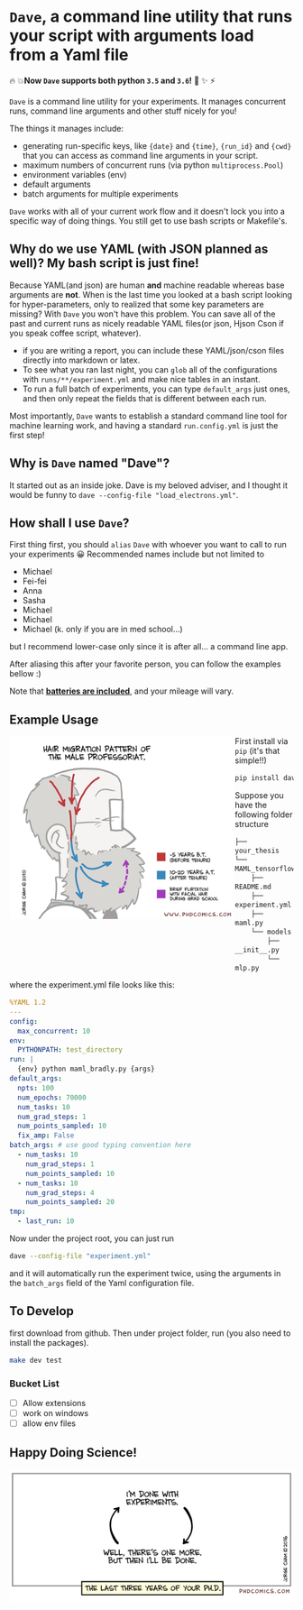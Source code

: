 
# `Dave`, a command line utility that runs your script with arguments load from a Yaml file

🔥 💥**Now `Dave` supports both python `3.5` and `3.6`!** 🌟 ✨ ⚡️

`Dave` is a command line utility for your experiments. It manages concurrent runs, command line arguments and other stuff nicely for you!

The things it manages include:

- generating run-specific keys, like `{date}` and `{time}`, `{run_id}` and `{cwd}` that you can access as command line arguments in your script.
- maximum numbers of concurrent runs (via python `multiprocess.Pool`)
- environment variables (env)
- default arguments
- batch arguments for multiple experiments

`Dave` works with all of your current work flow and it doesn't lock you into a specific way of doing things. You still get to use bash scripts or Makefile's.

## Why do we use YAML (with JSON planned as well)? My bash script is just fine!

Because YAML(and json) are human **and** machine readable whereas base arguments are **not**. When is the last time you looked at a bash script looking for hyper-parameters, only to realized that some key parameters are missing? With `Dave` you won't have this problem. You can save all of the past and current runs as nicely readable YAML files(or json, Hjson Cson if you speak coffee script, whatever).

- if you are writing a report, you can include these YAML/json/cson files directly into markdown or latex.
- To see what you ran last night, you can `glob` all of the configurations with `runs/**/experiment.yml` and make nice tables in an instant.
- To run a full batch of experiments, you can type `default_args` just ones, and then only repeat the fields that is different between each run.

Most importantly, `Dave` wants to establish a standard command line tool for machine learning work, and having a standard `run.config.yml` is just the first step!

## Why is `Dave` named "Dave"?

It started out as an inside joke. Dave is my beloved adviser, and I thought it would be funny to `dave --config-file "load_electrons.yml"`.

## How shall I use `Dave`?

First thing first, you should `alias` `Dave` with whoever you want to call to run your experiments 😀 Recommended names include but not limited to

- Michael
- Fei-fei
- Anna
- Sasha
- Michael
- Michael
- Michael (k. only if you are in med school...)

but I recommend lower-case only since it is after all... a command line app.

After aliasing this after your favorite person, you can follow the examples bellow :)

Note that [**batteries are included**](https://www.facebook.com/episodeyang/videos/10101189402110434/), and your mileage will vary.

## Example Usage

<a href="./figures/lab_these_are_the_best_days.jpg" target="_blank">
<img align="left" src="./figures/phd091010s_small.png" width="400" alt="migration-of-the-hari"/>
</a>

First install via `pip` (it's that simple!!)

```bash
pip install dave
```

Suppose you have the following folder structure

```
├── your_thesis
└── MAML_tensorflow
    ├── README.md
    ├── experiment.yml
    ├── maml.py
    └── models
        ├── __init__.py
        └── mlp.py
```

where the experiment.yml file looks like this:

```yaml
%YAML 1.2
---
config:
  max_concurrent: 10
env:
  PYTHONPATH: test_directory
run: |
  {env} python maml_bradly.py {args}
default_args:
  npts: 100
  num_epochs: 70000
  num_tasks: 10
  num_grad_steps: 1
  num_points_sampled: 10
  fix_amp: False
batch_args: # use good typing convention here
  - num_tasks: 10
    num_grad_steps: 1
    num_points_sampled: 10
  - num_tasks: 10
    num_grad_steps: 4
    num_points_sampled: 20
tmp:
  - last_run: 10
```

Now under the project root, you can just run

```bash
dave --config-file "experiment.yml"
```

and it will automatically run the experiment twice, using the arguments in the `batch_args` field of the Yaml configuration file.
## To Develop

first download from github. Then under project folder, run (you also need to install the packages).

```bash
make dev test
```

### Bucket List

- [ ] Allow extensions
- [ ] work on windows
- [ ] allow env files

## Happy Doing Science!

![one-more-experiment](./figures/phd092316s.gif)


